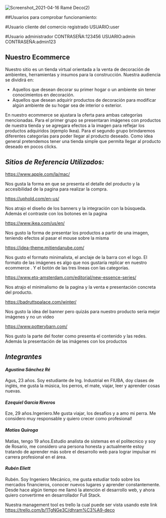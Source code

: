 ![Screenshot_2021-04-16 Ramé Deco(2)](https://user-images.githubusercontent.com/58121395/115084348-26284100-9edf-11eb-964c-5368717315e1.png)


##Usuarios para comprobar funcionamiento:

#Usuario cliente del comercio registrado
USUARIO:user

#Usuario administrador
CONTRASEÑA:123456
USUARIO:admin
CONTRASEÑA:admin123

## Nuestro Ecommerce

Nuestro sitio es un tienda virtual orientada a la venta de decoración de ambientes, herramientas y insumos para la construcción. Nuestra audiencia se dividirá en:

- Aquellos que desean decorar su primer hogar o un ambiente sin tener conocimientos en decoración.
- Aquellos que desean adquirir productos de decoración para modificar algún ambiente de su hogar sea de interior o exterior.

En nuestro ecommerce se ajustara la oferta para ambas categorías mencionadas. Para el primer grupo se presentaran imágenes con productos de nuestra tienda y se agregara efectos a la imagen para reflejar los productos adquiridos (ejemplo Ikea).
Para el segundo grupo brindaremos diferentes categorías para poder llegar al producto deseado. Como idea general pretendemos tener una tienda simple que permita llegar al producto deseado en pocos clicks.



## ***Sitios de Referencia Utilizados:***

https://www.apple.com/la/mac/ 

Nos gusta la forma en que se presenta el detalle del producto y la accesibilidad de la pagina para realizar la compra.

https://uphold.com/en-us/

Nos atrajo el diseño de los banners y la integración con la búsqueda. Además el contraste con los botones en la pagina

https://www.ikea.com/us/en/

Nos gusto la forma de presentar los productos a partir de una imagen, teniendo efectos al pasar el mouse sobre la misma

https://idea-theme.mitiendanube.com/

Nos gusto el formato minimalista, el anclaje de la barra con el logo. El formato de las imágenes es algo que nos gustaría replicar en nuestro ecommerce . Y el botón de las tres líneas con las categorías.

https://www.etq-amsterdam.com/editorial/new-essence-series/

Nos atrajo el minimalismo de la pagina y la venta e presentación concreta del producto. 

https://badruttspalace.com/winter/

Nos gusto la idea del banner pero quizás para nuestro producto seria mejor imágenes y no un video

https://www.potterybarn.com/

Nos gusto la parte del footer como presenta el contenido y las redes. Además la presentación de las imágenes con los productos 



## *Integrantes*



#### *Agustina Sánchez Ré*

Agus, 23 años. Soy estudiante de Ing. Industrial en FIUBA, doy clases de inglés, me gusta la música, los perros, el mate, viajar, leer y aprender cosas nuevas.

#### *Ezequiel Garcia Riveros*

Eze, 29 años.Ingeniero.Me gusta viajar, los desafios y a amo mi perra. Me considero muy responsable y quiero crecer como profesional! 

#### *Matías Quiroga*

  Matias, tengo 19 años.Estudio analista de sistemas en el politecnico y soy de Rosario, me considero una persona honesta y actualmente estoy tratando de aprender más sobre el desarrollo web para lograr impulsar mi carrera profesional en el área.

#### *Rubén Eliett*

  Rubén. Soy Ingeniero Mecánico, me gusta estudiar todo sobre los mercados financieros, conocer nuevos lugares y aprender constantemente. Desde hace algún tiempo me llamó la atención el desarrollo web, y ahora quiero convertirme en desarrollador Full Stack.


Nuestra management tool es trello la cual puede ser vista usando este link https://trello.com/b/1TgNGe3C/dhram%C3%A9-deco
